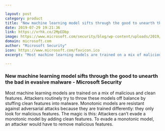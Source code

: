 ```yaml
---

layout: post
category: product
title: "New machine learning model sifts through the good to unearth the bad in evasive malware - Microsoft Security"
date: 2019-07-29 19:21:36
link: https://vrhk.co/2MpEDbp
image: https://www.microsoft.com/security/blog/wp-content/uploads/2019/07/microsoft-defender-atp-monotonic-models-social.png
domain: microsoft.com
author: "Microsoft Security"
icon: https://www.microsoft.com/favicon.ico
excerpt: "Most machine learning models are trained on a mix of malicious and clean features. Attackers routinely try to throw these models off balance by stuffing clean features into malware. Monotonic models are resistant against adversarial attacks because they are trained differently: they only look for malicious features. The magic is this: Attackers can’t evade a monotonic model by adding clean features. To evade a monotonic model, an attacker would have to remove malicious features."

---
```


### New machine learning model sifts through the good to unearth the bad in evasive malware - Microsoft Security

Most machine learning models are trained on a mix of malicious and clean features. Attackers routinely try to throw these models off balance by stuffing clean features into malware. Monotonic models are resistant against adversarial attacks because they are trained differently: they only look for malicious features. The magic is this: Attackers can’t evade a monotonic model by adding clean features. To evade a monotonic model, an attacker would have to remove malicious features.